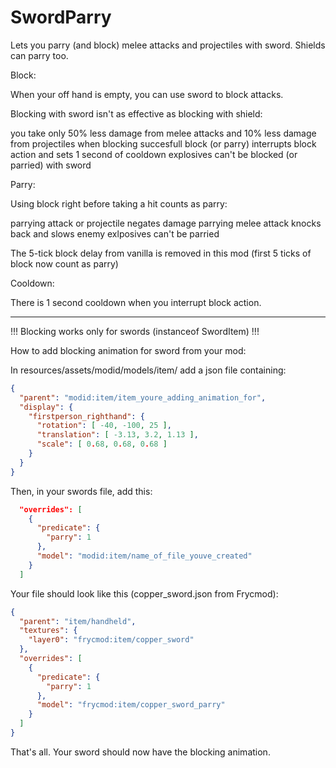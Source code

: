 # SwordParry
Lets you parry (and block) melee attacks and projectiles with sword.
Shields can parry too.

Block:

When your off hand is empty, you can use sword to block attacks.

Blocking with sword isn't as effective as blocking with shield:

you take only 50% less damage from melee attacks and 10% less damage from projectiles when blocking
succesfull block (or parry) interrupts block action and sets 1 second of cooldown
explosives can't be blocked (or parried) with sword
 

Parry:

Using block right before taking a hit counts as parry:

parrying attack or projectile negates damage
parrying melee attack knocks back and slows enemy
exlposives can't be parried
 

The 5-tick block delay from vanilla is removed in this mod (first 5 ticks of block now count as parry)

 

Cooldown:

There is 1 second cooldown when you interrupt block action.

------------------------------------------------------------------------------------------------------------

!!! Blocking works only for swords (instanceof SwordItem) !!!

How to add blocking animation for sword from your mod:

In resources/assets/modid/models/item/ add a json file containing:
```json
{
  "parent": "modid:item/item_youre_adding_animation_for",
  "display": {
    "firstperson_righthand": {
      "rotation": [ -40, -100, 25 ],
      "translation": [ -3.13, 3.2, 1.13 ],
      "scale": [ 0.68, 0.68, 0.68 ]
    }
  }
}
```

Then, in your swords file, add this:
```json
  "overrides": [
    {
      "predicate": {
        "parry": 1
      },
      "model": "modid:item/name_of_file_youve_created"
    }
  ]
  ```

Your file should look like this (copper_sword.json from Frycmod):
```json
{
  "parent": "item/handheld",
  "textures": {
    "layer0": "frycmod:item/copper_sword"
  },
  "overrides": [
    {
      "predicate": {
        "parry": 1
      },
      "model": "frycmod:item/copper_sword_parry"
    }
  ]
}
```

That's all. Your sword should now have the blocking animation.
